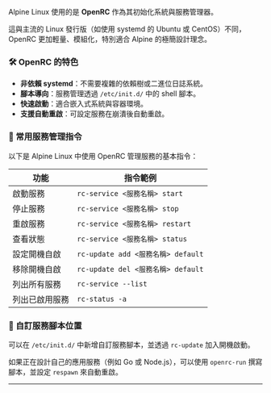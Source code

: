 Alpine Linux 使用的是 **OpenRC** 作為其初始化系統與服務管理器。

這與主流的 Linux 發行版（如使用 systemd 的 Ubuntu 或 CentOS）不同，OpenRC 更加輕量、模組化，特別適合 Alpine 的極簡設計理念。

### 🛠 OpenRC 的特色

- **非依賴 systemd**：不需要複雜的依賴樹或二進位日誌系統。
- **腳本導向**：服務管理透過 `/etc/init.d/` 中的 shell 腳本。
- **快速啟動**：適合嵌入式系統與容器環境。
- **支援自動重啟**：可設定服務在崩潰後自動重啟。

### 🔧 常用服務管理指令

以下是 Alpine Linux 中使用 OpenRC 管理服務的基本指令：

| 功能             | 指令範例                                 |
|------------------|------------------------------------------|
| 啟動服務         | `rc-service <服務名稱> start`            |
| 停止服務         | `rc-service <服務名稱> stop`             |
| 重啟服務         | `rc-service <服務名稱> restart`          |
| 查看狀態         | `rc-service <服務名稱> status`           |
| 設定開機自啟     | `rc-update add <服務名稱> default`       |
| 移除開機自啟     | `rc-update del <服務名稱> default`       |
| 列出所有服務     | `rc-service --list`                      |
| 列出已啟用服務   | `rc-status -a`                           |

### 📁 自訂服務腳本位置

可以在 `/etc/init.d/` 中新增自訂服務腳本，並透過 `rc-update` 加入開機啟動。

如果正在設計自己的應用服務（例如 Go 或 Node.js），可以使用 `openrc-run` 撰寫腳本，並設定 `respawn` 來自動重啟。

---

